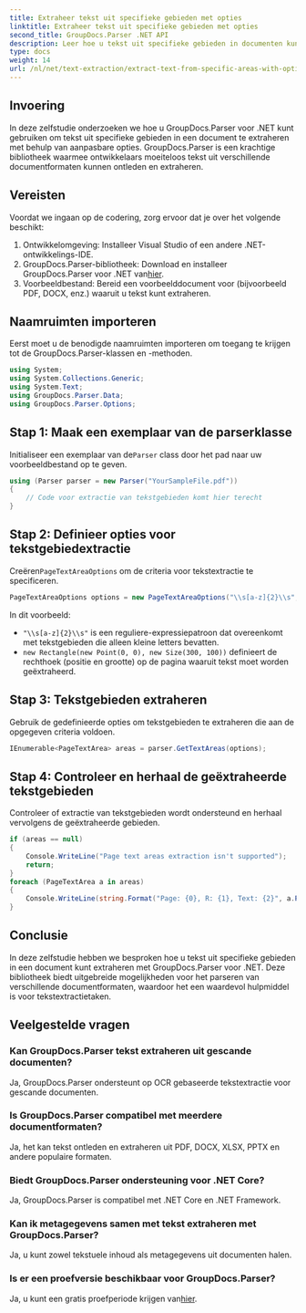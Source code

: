 ```yaml
---
title: Extraheer tekst uit specifieke gebieden met opties
linktitle: Extraheer tekst uit specifieke gebieden met opties
second_title: GroupDocs.Parser .NET API
description: Leer hoe u tekst uit specifieke gebieden in documenten kunt extraheren met GroupDocs.Parser voor .NET. Ontdek geavanceerde opties voor tekstextractie met deze tutorial.
type: docs
weight: 14
url: /nl/net/text-extraction/extract-text-from-specific-areas-with-options/
---
```

## Invoering
In deze zelfstudie onderzoeken we hoe u GroupDocs.Parser voor .NET kunt gebruiken om tekst uit specifieke gebieden in een document te extraheren met behulp van aanpasbare opties. GroupDocs.Parser is een krachtige bibliotheek waarmee ontwikkelaars moeiteloos tekst uit verschillende documentformaten kunnen ontleden en extraheren.
## Vereisten
Voordat we ingaan op de codering, zorg ervoor dat je over het volgende beschikt:
1. Ontwikkelomgeving: Installeer Visual Studio of een andere .NET-ontwikkelings-IDE.
2.  GroupDocs.Parser-bibliotheek: Download en installeer GroupDocs.Parser voor .NET van[hier](https://releases.groupdocs.com/parser/net/).
3. Voorbeeldbestand: Bereid een voorbeelddocument voor (bijvoorbeeld PDF, DOCX, enz.) waaruit u tekst kunt extraheren.

## Naamruimten importeren
Eerst moet u de benodigde naamruimten importeren om toegang te krijgen tot de GroupDocs.Parser-klassen en -methoden.
```csharp
using System;
using System.Collections.Generic;
using System.Text;
using GroupDocs.Parser.Data;
using GroupDocs.Parser.Options;
```
## Stap 1: Maak een exemplaar van de parserklasse
 Initialiseer een exemplaar van de`Parser` class door het pad naar uw voorbeeldbestand op te geven.
```csharp
using (Parser parser = new Parser("YourSampleFile.pdf"))
{
    // Code voor extractie van tekstgebieden komt hier terecht
}
```
## Stap 2: Definieer opties voor tekstgebiedextractie
 Creëren`PageTextAreaOptions` om de criteria voor tekstextractie te specificeren.
```csharp
PageTextAreaOptions options = new PageTextAreaOptions("\\s[a-z]{2}\\s", new Rectangle(new Point(0, 0), new Size(300, 100)));
```
In dit voorbeeld:
- `"\\s[a-z]{2}\\s"` is een reguliere-expressiepatroon dat overeenkomt met tekstgebieden die alleen kleine letters bevatten.
- `new Rectangle(new Point(0, 0), new Size(300, 100))` definieert de rechthoek (positie en grootte) op de pagina waaruit tekst moet worden geëxtraheerd.
## Stap 3: Tekstgebieden extraheren
Gebruik de gedefinieerde opties om tekstgebieden te extraheren die aan de opgegeven criteria voldoen.
```csharp
IEnumerable<PageTextArea> areas = parser.GetTextAreas(options);
```
## Stap 4: Controleer en herhaal de geëxtraheerde tekstgebieden
Controleer of extractie van tekstgebieden wordt ondersteund en herhaal vervolgens de geëxtraheerde gebieden.
```csharp
if (areas == null)
{
    Console.WriteLine("Page text areas extraction isn't supported");
    return;
}
foreach (PageTextArea a in areas)
{
    Console.WriteLine(string.Format("Page: {0}, R: {1}, Text: {2}", a.Page.Index, a.Rectangle, a.Text));
}
```

## Conclusie
In deze zelfstudie hebben we besproken hoe u tekst uit specifieke gebieden in een document kunt extraheren met GroupDocs.Parser voor .NET. Deze bibliotheek biedt uitgebreide mogelijkheden voor het parseren van verschillende documentformaten, waardoor het een waardevol hulpmiddel is voor tekstextractietaken.

## Veelgestelde vragen
### Kan GroupDocs.Parser tekst extraheren uit gescande documenten?
Ja, GroupDocs.Parser ondersteunt op OCR gebaseerde tekstextractie voor gescande documenten.
### Is GroupDocs.Parser compatibel met meerdere documentformaten?
Ja, het kan tekst ontleden en extraheren uit PDF, DOCX, XLSX, PPTX en andere populaire formaten.
### Biedt GroupDocs.Parser ondersteuning voor .NET Core?
Ja, GroupDocs.Parser is compatibel met .NET Core en .NET Framework.
### Kan ik metagegevens samen met tekst extraheren met GroupDocs.Parser?
Ja, u kunt zowel tekstuele inhoud als metagegevens uit documenten halen.
### Is er een proefversie beschikbaar voor GroupDocs.Parser?
 Ja, u kunt een gratis proefperiode krijgen van[hier](https://releases.groupdocs.com/).